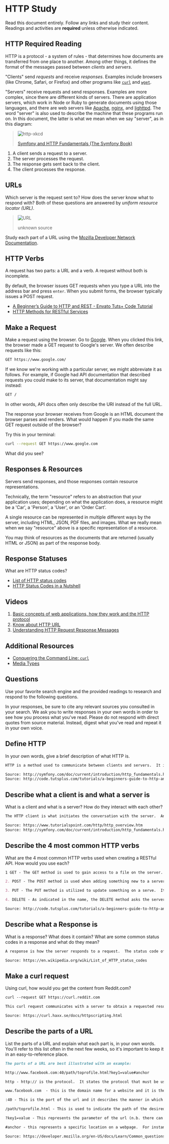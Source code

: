 # HTTP Study

Read this document entirely. Follow any links and study their content. Readings
and activities are **required** unless otherwise indicated.

## HTTP Required Reading

HTTP is a protocol - a system of rules - that determines how documents are
transferred from one place to another. Among other things, it defines the format
of the messages passed between *clients* and *servers*.

"Clients" send *requests* and receive *responses*. Examples include browsers
(like Chrome, Safari, or Firefox) and other programs like
[`curl`](http://curl.haxx.se/docs/) and
[`wget`](http://www.gnu.org/software/wget/manual/wget.html).

"Servers" receive requests and send responses. Examples are more complex, since
there are different kinds of servers. There are application servers, which work
in Node or Ruby to generate documents using those languages, and there are web
servers like [Apache](http://httpd.apache.org/), [nginx](http://nginx.com/), and
[lighttpd](https://www.lighttpd.net). The word "server" is also used to describe
the machine that these programs run on. In this document, the latter is what we
mean when we say "server", as in this diagram:

> ![http-xkcd](https://cloud.githubusercontent.com/assets/388761/12621764/0ffb527e-c4f0-11e5-87ae-d597e3835fcd.png)
>
> [Symfony and HTTP Fundamentals (The Symfony Book)](http://symfony.com/doc/current/book/http_fundamentals.html)

1.  A client sends a request to a server.
1.  The server processes the request.
1.  The response gets sent back to the client.
1.  The client processes the response.

## URLs

Which server is the request sent to? How does the server know what to respond
with? Both of these questions are answered by *uniform resource locator (URL)*.

> ![URL](https://cloud.githubusercontent.com/assets/388761/12622184/2c0143dc-c4f2-11e5-84af-55f723dd6639.png)
>
> unknown source

Study each part of a URL using the [Mozilla Developer Network
Documentation](https://developer.mozilla.org/en-US/docs/Learn/Common_questions/What_is_a_URL).

## HTTP Verbs

A request has two parts: a URL and a verb. A request without both is incomplete.

By default, the browser issues GET requests when you type a URL into the address
bar and press `enter`. When you submit forms, the browser typically issues a
POST request.

-   [A Beginner’s Guide to HTTP and REST - Envato Tuts+ Code Tutorial](http://code.tutsplus.com/tutorials/a-beginners-guide-to-http-and-rest--net-16340)
-   [HTTP Methods for RESTful Services](http://www.restapitutorial.com/lessons/httpmethods.html)

## Make a Request

Make a request using the browser. Go to [Google](https://www.google.com). When
you clicked this link, the browser made a GET request to Google's server. We
often describe requests like this:

```txt
GET https://www.google.com/
```

If we know we're working with a particular server, we might abbreviate
it as follows. For example, if Google had API documentation that described
requests you could make to its server, that documentation might say instead:

```txt
GET /
```

In other words, API docs often only describe the URI instead of the full URL.

The response your browser receives from Google is an HTML document the browser
parses and renders. What would happen if you made the same GET request outside
of the browser?

Try this in your terminal:

```sh
curl --request GET https://www.google.com
```

What did you see?

## Responses & Resources

Servers send responses, and those responses contain resource representations.

Technically, the term "resource" refers to an abstraction that your application
uses; depending on what the application does, a resource might be a 'Car', a
'Person', a 'User', or an 'Order Cart'.

A single resource can be represented in multiple different ways by the server,
including HTML, JSON, PDF files, and images. What we really mean when we say
"resource" above is a specific representation of a resource.

You may think of resources as the documents that are returned (usually HTML or
JSON) as part of the response body.

## Response Statuses

What are HTTP status codes?

-   [List of HTTP status codes](https://en.wikipedia.org/wiki/List_of_HTTP_status_codes)
-   [HTTP Status Codes in a Nutshell](https://twitter.com/stevelosh/status/372740571749572610)

## Videos

1.  [Basic concepts of web applications, how they work and the HTTP protocol](https://www.youtube.com/watch?v=RsQ1tFLwldY)
1.  [Know about HTTP URL](https://www.youtube.com/watch?v=ADQ_rhefgEk)
1.  [Understanding HTTP Request Response Messages](https://www.youtube.com/watch?v=sxiRFwQ1RJ4)

## Additional Resources

-   [Conquering the Command Line: `curl`](http://conqueringthecommandline.com/book/curl)
-   [Media Types](http://en.wikipedia.org/wiki/Internet_media_type)

## Questions

Use your favorite search engine and the provided readings to research and
respond to the following questions.

In your responses, be sure to cite any relevant sources you consulted in your
search. We ask you to write responses in your own words in order to see how you
process what you've read. Please do not respond with direct quotes from source
material. Instead, digest what you've read and repeat it in your own voice.

## Define HTTP

In your own words, give a brief description of what HTTP is.

```md
HTTP is a method used to communicate between clients and servers.  It is needed to send and receive documents on the internet.  The HTTP messages consists of a heading and body where HTTP verbs are used to give details of a request (e.g. GET or PUT).  Included in such messages is the HTTP verb (e.g. GET), the host, the type of file being requested, and the user-agent.  Both the client and the server communicate in this way.

Source: http://symfony.com/doc/current/introduction/http_fundamentals.html
Source: http://code.tutsplus.com/tutorials/a-beginners-guide-to-http-and-rest--net-16340
```

## Describe what a client is and what a server is

 What is a client and what is a server? How do they interact with each other?

```md
The HTTP client is what initiates the conversation with the server.  An example of an HTTP client would be the Google Chrome Browser.  When attempting to view a website, the client utilizes the GET method to receive information (e.g. HTML files).  Then, the server, which stores files to be accessed by a client, prepares the HTML of a webpage and offers the files (e.g. HTML file) to the client.

Source: https://www.tutorialspoint.com/http/http_overview.htm
Source: http://symfony.com/doc/current/introduction/http_fundamentals.html
```

## Describe the 4 most common HTTP verbs

What are the 4 most common HTTP verbs used when creating a RESTful API. How
would you use each?

```md
1 GET - The GET method is used to gain access to a file on the server.  For instance, this takes place when trying to view a webpage.

2. POST - The POST method is used when adding something new to a server.  One example is submitting a form which will be stored on the server.

3. PUT - The PUT method is utilized to update something on a serve.  It is typically used with APIs

4. DELETE - As indicated in the name, the DELETE method asks the server to delete a resource.  Like the PUT method, it is typically used with APIs.

Source: http://code.tutsplus.com/tutorials/a-beginners-guide-to-http-and-rest--net-16340
```

## Describe what a Response is

What is a response? What does it contain? What are some common status codes in a
response and what do they mean?

```md
A response is how the server responds to a request.  The status code offers information as to how the server is responding to a client's request. The first digit of a status code is especially important because it describes the status type.  For instance, a status code begining with 1 indicates that the server has received a request and is continuing with a process.  Status codes starting with 2 state that the server has received a request by the client and that there were no errors (i.e. it was processed).  When a status code begins with 3, it means that the client must respond before proceeding.  One instance of a status code starting with 3 is URL redirection.  The status code begining with the number four indicates that there is a client error (i.e. not the server).  While these are four categories, additional digits in the server response offers more detailed information.

Source: https://en.wikipedia.org/wiki/List_of_HTTP_status_codes
```

## Make a curl request

Using curl, how would you get the content from Reddit.com?

```md
curl --request GET https://curl.reddit.com

This curl request communicates with a server to obtain a requested resource (e.g. HTML file).  Typing the code above into the terminal would achieve this.

Source: https://curl.haxx.se/docs/httpscripting.html

```

## Describe the parts of a URL

List the parts of a URL and explain what each part is, in your own words. You'll
refer to this list often in the next few weeks, so it's important to keep it in
an easy-to-reference place.

```md
The parts of a URL are best illustrated with an example:

http://www.facebook.com:40/path/toprofile.html?key1=value#anchor

http - http:// is the protocol.  It states the protocol that must be used by the browser to communicate with a server.

www.facebook.com  - this is the domain name for a website and it is the location of the server.

:40 - This is the port of the url and it describes the manner in which to access a web server.

/path/toprofile.html - This is used to indicate the path of the desired resource on a server.  It is thought of as the location of the file being accessed.

?key1=value - This represents the parameter of the url (n.b. there can be multiple).  As indicated in this example, it is a key value pair which allows the server to complete additional actions before responding.

#anchor - this represents a specific location on a webpage.  For instance, when viewing a large webpage, anchor links are used to jump down the page to the desired content.

Source: https://developer.mozilla.org/en-US/docs/Learn/Common_questions/What_is_a_URL
```
